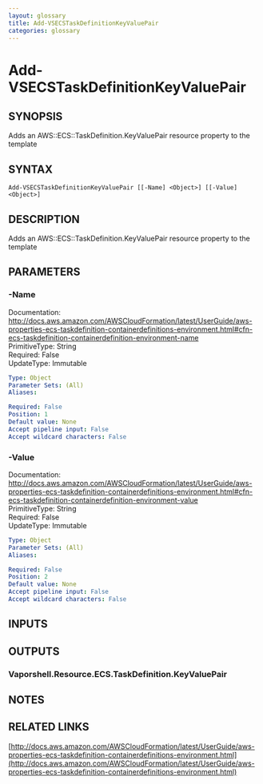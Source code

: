 ```yaml
---
layout: glossary
title: Add-VSECSTaskDefinitionKeyValuePair
categories: glossary
---
```


# Add-VSECSTaskDefinitionKeyValuePair

## SYNOPSIS
Adds an AWS::ECS::TaskDefinition.KeyValuePair resource property to the template

## SYNTAX

```
Add-VSECSTaskDefinitionKeyValuePair [[-Name] <Object>] [[-Value] <Object>]
```

## DESCRIPTION
Adds an AWS::ECS::TaskDefinition.KeyValuePair resource property to the template

## PARAMETERS

### -Name
Documentation: http://docs.aws.amazon.com/AWSCloudFormation/latest/UserGuide/aws-properties-ecs-taskdefinition-containerdefinitions-environment.html#cfn-ecs-taskdefinition-containerdefinition-environment-name    
PrimitiveType: String    
Required: False    
UpdateType: Immutable

```yaml
Type: Object
Parameter Sets: (All)
Aliases: 

Required: False
Position: 1
Default value: None
Accept pipeline input: False
Accept wildcard characters: False
```

### -Value
Documentation: http://docs.aws.amazon.com/AWSCloudFormation/latest/UserGuide/aws-properties-ecs-taskdefinition-containerdefinitions-environment.html#cfn-ecs-taskdefinition-containerdefinition-environment-value    
PrimitiveType: String    
Required: False    
UpdateType: Immutable

```yaml
Type: Object
Parameter Sets: (All)
Aliases: 

Required: False
Position: 2
Default value: None
Accept pipeline input: False
Accept wildcard characters: False
```

## INPUTS

## OUTPUTS

### Vaporshell.Resource.ECS.TaskDefinition.KeyValuePair

## NOTES

## RELATED LINKS

[http://docs.aws.amazon.com/AWSCloudFormation/latest/UserGuide/aws-properties-ecs-taskdefinition-containerdefinitions-environment.html](http://docs.aws.amazon.com/AWSCloudFormation/latest/UserGuide/aws-properties-ecs-taskdefinition-containerdefinitions-environment.html)

